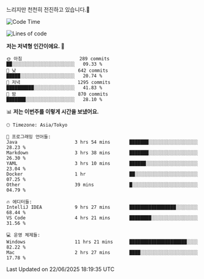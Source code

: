 느리지만 천천히 전진하고 있습니다.🐢

<!--START_SECTION:waka-->
![Code Time](http://img.shields.io/badge/Code%20Time-1%2C610%20hrs%2039%20mins-blue)

![Lines of code](https://img.shields.io/badge/%EC%A0%80%EB%8A%94%20%EC%97%AC%ED%83%9C%EA%B9%8C%EC%A7%80%20-920.3%20thousand%20%EC%A4%84%EC%9D%98%20%EC%BD%94%EB%93%9C%EB%A5%BC%20%EC%9E%91%EC%84%B1%ED%96%88%EC%96%B4%EC%9A%94.-blue)

**저는 저녁형 인간이에요. 🦉** 

```text
🌞 아침                     289 commits         ██░░░░░░░░░░░░░░░░░░░░░░░   09.33 % 
🌆 낮　                     642 commits         █████░░░░░░░░░░░░░░░░░░░░   20.74 % 
🌃 저녁                     1295 commits        ██████████░░░░░░░░░░░░░░░   41.83 % 
🌙 밤　                     870 commits         ███████░░░░░░░░░░░░░░░░░░   28.10 % 
```


📊 **저는 이번주를 이렇게 시간을 보냈어요.** 

```text
🕑︎ Timezone: Asia/Tokyo

💬 프로그래밍 언어들: 
Java                     3 hrs 54 mins       ███████░░░░░░░░░░░░░░░░░░   28.23 % 
Markdown                 3 hrs 38 mins       ███████░░░░░░░░░░░░░░░░░░   26.30 % 
YAML                     3 hrs 10 mins       ██████░░░░░░░░░░░░░░░░░░░   23.04 % 
Docker                   1 hr                ██░░░░░░░░░░░░░░░░░░░░░░░   07.25 % 
Other                    39 mins             █░░░░░░░░░░░░░░░░░░░░░░░░   04.79 % 

🔥 에디터들: 
IntelliJ IDEA            9 hrs 27 mins       █████████████████░░░░░░░░   68.44 % 
VS Code                  4 hrs 21 mins       ████████░░░░░░░░░░░░░░░░░   31.56 % 

💻 운영 체제들: 
Windows                  11 hrs 21 mins      █████████████████████░░░░   82.22 % 
Mac                      2 hrs 27 mins       ████░░░░░░░░░░░░░░░░░░░░░   17.78 % 
```


 Last Updated on 22/06/2025 18:19:35 UTC
<!--END_SECTION:waka-->
